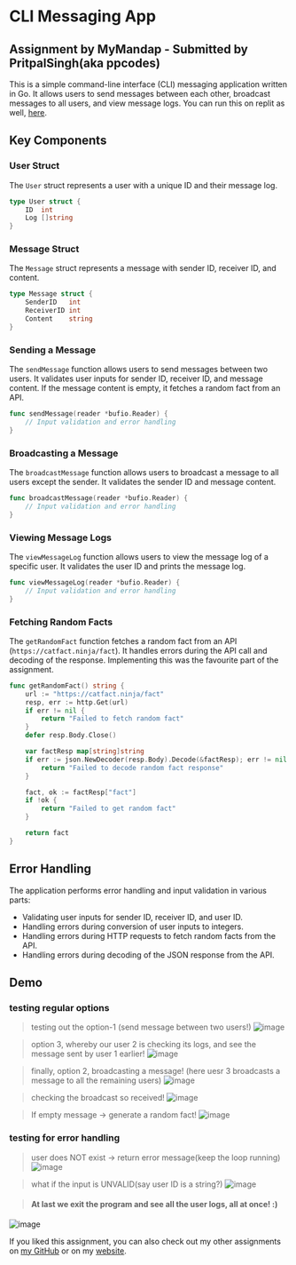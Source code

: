 # CLI Messaging App 
## Assignment by MyMandap - Submitted by PritpalSingh(aka ppcodes)

This is a simple command-line interface (CLI) messaging application written in Go. It allows users to send messages between each other, broadcast messages to all users, and view message logs.
You can run this on replit as well, [here](https://replit.com/@pritpalsingh020/ViciousConsiderateTransversal).

## Key Components

### User Struct
The `User` struct represents a user with a unique ID and their message log.

```go
type User struct {
    ID  int
    Log []string
}
```

### Message Struct
The `Message` struct represents a message with sender ID, receiver ID, and content.

```go
type Message struct {
    SenderID   int
    ReceiverID int
    Content    string
}
```

### Sending a Message
The `sendMessage` function allows users to send messages between two users. It validates user inputs for sender ID, receiver ID, and message content. If the message content is empty, it fetches a random fact from an API.

```go
func sendMessage(reader *bufio.Reader) {
    // Input validation and error handling
}
```

### Broadcasting a Message
The `broadcastMessage` function allows users to broadcast a message to all users except the sender. It validates the sender ID and message content.

```go
func broadcastMessage(reader *bufio.Reader) {
    // Input validation and error handling
}
```

### Viewing Message Logs
The `viewMessageLog` function allows users to view the message log of a specific user. It validates the user ID and prints the message log.

```go
func viewMessageLog(reader *bufio.Reader) {
    // Input validation and error handling
}
```

### Fetching Random Facts
The `getRandomFact` function fetches a random fact from an API (`https://catfact.ninja/fact`). It handles errors during the API call and decoding of the response. Implementing this was the favourite part of the assignment.

```go
func getRandomFact() string {
    url := "https://catfact.ninja/fact"
	resp, err := http.Get(url)
	if err != nil {
		return "Failed to fetch random fact"
	}
	defer resp.Body.Close()

	var factResp map[string]string
	if err := json.NewDecoder(resp.Body).Decode(&factResp); err != nil {
		return "Failed to decode random fact response"
	}

	fact, ok := factResp["fact"]
	if !ok {
		return "Failed to get random fact"
	}

	return fact
}
```

## Error Handling
The application performs error handling and input validation in various parts:
- Validating user inputs for sender ID, receiver ID, and user ID.
- Handling errors during conversion of user inputs to integers.
- Handling errors during HTTP requests to fetch random facts from the API.
- Handling errors during decoding of the JSON response from the API.
  

## Demo

### testing regular options
> testing out the option-1 (send message between two users!)
![image](https://github.com/pritpalcodes/MyMandap---Assignment/assets/90276050/9b8307fd-f07c-487b-96db-2625ddb3d46a)

> option 3, whereby our user 2 is checking its logs, and see the message sent by user 1 earlier!
![image](https://github.com/pritpalcodes/MyMandap---Assignment/assets/90276050/0d1d7ddc-3825-4b30-8afd-97bd43e91814)

> finally, option 2, broadcasting a message! (here uesr 3 broadcasts a message to all the remaining users)
![image](https://github.com/pritpalcodes/MyMandap---Assignment/assets/90276050/1757eb36-d965-4696-9414-168f7070e7dd)

> checking the broadcast so received!
![image](https://github.com/pritpalcodes/MyMandap---Assignment/assets/90276050/05703521-f325-49ef-8816-e9328be69216)

> If empty message -> generate a random fact!
![image](https://github.com/pritpalcodes/MyMandap---Assignment/assets/90276050/246ca102-9744-4601-b396-30fa6b201161)



### testing for error handling
> user does NOT exist -> return error message(keep the loop running)
![image](https://github.com/pritpalcodes/MyMandap---Assignment/assets/90276050/7317d503-dbe4-49f8-ae60-814f561dac47)

> what if the input is UNVALID(say user ID is a string?)
![image](https://github.com/pritpalcodes/MyMandap---Assignment/assets/90276050/586c98bf-28ed-4e92-88f7-76a4b8504ba1)

> #### At last we exit the program and see all the user logs, all at once! :)
![image](https://github.com/pritpalcodes/MyMandap---Assignment/assets/90276050/2f5da723-c31d-45d9-9794-9cb71dd4e3ff)


If you liked this assignment, you can also check out my other assignments on [my GitHub](https://github.com/pritpal-singh) or on my [website](https://pritpalsingh.in).
